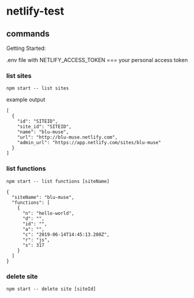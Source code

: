 # netlify-test

## commands

Getting Started:

.env file with NETLIFY_ACCESS_TOKEN === your personal access token

### list sites

`npm start -- list sites`

example output

```
[
  {
    "id": "SITEID",
    "site_id": "SITEID",
    "name": "blu-muse",
    "url": "http://blu-muse.netlify.com",
    "admin_url": "https://app.netlify.com/sites/blu-muse"
  }
]
```

### list functions

`npm start -- list functions [siteName]`

```
{
  "siteName": "blu-muse",
  "functions": [
    {
      "n": "hello-world",
      "d": "",
      "id": "",
      "a": "",
      "c": "2019-06-14T14:45:13.208Z",
      "r": "js",
      "s": 317
    }
  ]
}

```

### delete site

`npm start -- delete site [siteId]`
